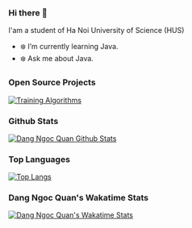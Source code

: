 ### Hi there 👋

I'am a student of Ha Noi University of Science (HUS)

- ❄️ I’m currently learning Java.
- ❄️ Ask me about Java.


### Open Source Projects
[![Training Algorithms](https://github-readme-stats.vercel.app/api/pin/?username=dangngocquan&repo=TrainingAlgorithms&theme=midnight-purple)](https://github.com/dangngocquan/TrainingAlgorithms)



### Github Stats
[![Dang Ngoc Quan Github Stats](https://github-readme-stats.vercel.app/api?username=dangngocquan&count_private=true&theme=chartreuse-dark&show_icons=true)](https://github.com/dangngocquan)



### Top Languages
[![Top Langs](https://github-readme-stats.vercel.app/api/top-langs?username=dangngocquan&exclude_repo=TrainingAlgorithms,HUSMAT2317)](https://github.com/dangngocquan)

### Dang Ngoc Quan's Wakatime Stats
[![Dang Ngoc Quan's Wakatime Stats](https://github-readme-stats.vercel.app/api/wakatime?username=dangngocquan)](https://github.com/dangngocquan)